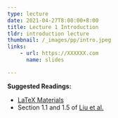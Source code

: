 ```yaml
---
type: lecture
date: 2021-04-27T8:00:00+8:00
title: Lecture 1 Introduction
tldr: introduction lecture
thumbnail: /_images/pp/intro.jpeg
links: 
    - url: https://XXXXXX.com
      name: slides

---
```

**Suggested Readings:**

- [LaTeX Materials](https://som-course.github.io/opt-spring-2021/materials/)
- Section 1.1 and 1.5 of [Liu et al.](http://bicmr.pku.edu.cn/~wenzw/optbook/opt1.pdf)



